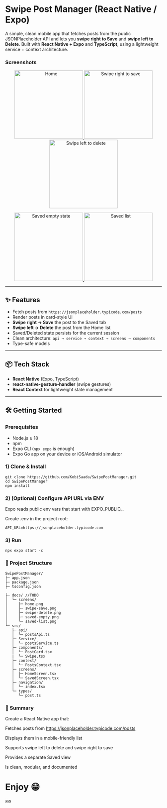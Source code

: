 # Swipe Post Manager (React Native / Expo)

A simple, clean mobile app that fetches posts from the public JSONPlaceholder API and lets you **swipe right to Save** and **swipe left to Delete**. Built with **React Native + Expo** and **TypeScript**, using a lightweight service + context architecture.


### Screenshots 

<p align="center">
  <!-- Screenshots -->
<p align="center">
  <a href="https://github.com/user-attachments/assets/dcca46a8-9a70-4169-bf46-1ed72e2724a0">
    <img src="https://github.com/user-attachments/assets/dcca46a8-9a70-4169-bf46-1ed72e2724a0" width="220" alt="Home" />
  </a>
  <a href="https://github.com/user-attachments/assets/80be861b-318a-4bcf-b76c-1d6c0323c1f9">
    <img src="https://github.com/user-attachments/assets/80be861b-318a-4bcf-b76c-1d6c0323c1f9" width="220" alt="Swipe right to save" />
  </a>
  <a href="https://github.com/user-attachments/assets/075f3fb7-93ae-457e-8483-addd973b3195">
    <img src="https://github.com/user-attachments/assets/075f3fb7-93ae-457e-8483-addd973b3195" width="220" alt="Swipe left to delete" />
  </a>
</p>

<p align="center">
  <a href="https://github.com/user-attachments/assets/1b5448f0-9546-419d-bbf5-73476c070a2a">
    <img src="https://github.com/user-attachments/assets/1b5448f0-9546-419d-bbf5-73476c070a2a" width="220" alt="Saved empty state" />
  </a>
  <a href="https://github.com/user-attachments/assets/428277cb-eb70-444e-ad4d-c30b253c8f90">
    <img src="https://github.com/user-attachments/assets/428277cb-eb70-444e-ad4d-c30b253c8f90" width="220" alt="Saved list" />
  </a>
</p>


</p>


---

## ✨ Features

- Fetch posts from `https://jsonplaceholder.typicode.com/posts`
- Render posts in card-style UI 
- **Swipe right → Save** the post to the Saved tab
- **Swipe left → Delete** the post from the Home list
- Saved/Deleted state persists for the current session
- Clean architecture: `api → service → context → screens → components`
- Type-safe models 

---

## 📦 Tech Stack

- **React Native** (Expo, TypeScript)
- **react-native-gesture-handler** (swipe gestures)
- **React Context** for lightweight state management


---

## 🛠️ Getting Started

### Prerequisites

- Node.js ≥ 18
- npm 
- Expo CLI (`npx expo` is enough)
- Expo Go app on your device or iOS/Android simulator

### 1) Clone & Install

```
git clone https://github.com/KobiSaada/SwipePostManager.git
cd SwipePostManager
npm install
```
### 2) (Optional) Configure API URL via ENV

Expo reads public env vars that start with EXPO_PUBLIC_.

Create .env in the project root:

```
API_URL=https://jsonplaceholder.typicode.com
```
### 3) Run

```
npx expo start -c
```
### 📁 Project Structure
```
SwipePostManager/
├─ app.json
├─ package.json
├─ tsconfig.json
     
├─ docs/ //TODO
│  └─ screens/
│     ├─ home.png
│     ├─ swipe-save.png
│     ├─ swipe-delete.png
│     ├─ saved-empty.png
│     └─ saved-list.png
└─ src/
   ├─ api/
   │  └─ postsApi.ts          
   ├─ Service/
   │  └─ postsService.ts       
   ├─ components/
   │  └─ PostCard.tsx
   |  └─ Swipe.tsx
   ├─ context/
   │  └─ PostsContext.tsx     
   ├─ screens/
   │  ├─ HomeScreen.tsx        
   │  └─ SavedScreen.tsx       
   ├─ navigation/
   │  └─ index.tsx     
   └─ types/
      └─ post.ts               

```
### 📝 Summary
Create a React Native app that:

Fetches posts from https://jsonplaceholder.typicode.com/posts

Displays them in a mobile-friendly list

Supports swipe left to delete and swipe right to save

Provides a separate Saved view

Is clean, modular, and documented


# Enjoy :grin:
גגs








